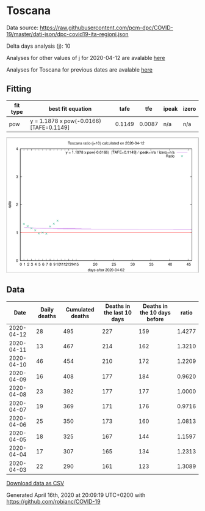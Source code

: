 # Toscana

Data source: https://raw.githubusercontent.com/pcm-dpc/COVID-19/master/dati-json/dpc-covid19-ita-regioni.json

Delta days analysis (j): 10

Analyses for other values of j for 2020-04-12 are avalable [here](../2020-04-12/README.md)

Analyses for Toscana for previous dates are avalable [here](../README.md)

## Fitting 
|fit type|best fit equation|tafe|tfe|ipeak|izero|
|-------|-----|--------|------|---|---|
|pow|y = 1.1878 x pow(-0.0166)  [TAFE=0.1149]|0.1149|0.0087|n/a|n/a|

![Plot](COVID-19_toscana_j10_2020-04-12.png)

## Data
|Date|Daily deaths|Cumulated deaths|Deaths in the last 10 days|Deaths in the 10 days before|ratio|
|----|----------|-----------|-------|--------------------|-----|
|2020-04-12|28|495|227|159|1.4277|
|2020-04-11|13|467|214|162|1.3210|
|2020-04-10|46|454|210|172|1.2209|
|2020-04-09|16|408|177|184|0.9620|
|2020-04-08|23|392|177|177|1.0000|
|2020-04-07|19|369|171|176|0.9716|
|2020-04-06|25|350|173|160|1.0813|
|2020-04-05|18|325|167|144|1.1597|
|2020-04-04|17|307|165|134|1.2313|
|2020-04-03|22|290|161|123|1.3089|

[Download data as CSV](COVID-19_toscana_j10_2020-04-12.csv)

Generated April 16th, 2020 at 20:09:19 UTC+0200 with https://github.com/robianc/COVID-19
